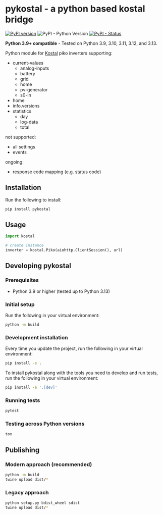 # pykostal - a python based kostal bridge

[![PyPI version](https://badge.fury.io/py/pykostal.svg)](https://pypi.org/project/pykostal/)
![PyPI - Python Version](https://img.shields.io/pypi/pyversions/pykostal.svg)
[![PyPI - Status](https://img.shields.io/pypi/status/pykostal.svg)](https://pypi.org/project/pykostal/)

**Python 3.9+ compatible** - Tested on Python 3.9, 3.10, 3.11, 3.12, and 3.13.

Python module for [Kostal](https://www.kostal-solar-electric.com/) piko inverters supporting:

- current-values
  - analog-inputs
  - battery
  - grid
  - home
  - pv-generator
  - s0-in
- home
- info.versions
- statistics
  - day
  - log-data
  - total

not supported:

- all settings
- events

ongoing:

- response code mapping (e.g. status code)

## Installation

Run the following to install:

```python
pip install pykostal
```

## Usage

```python
import kostal

# create instance
inverter = kostal.Piko(aiohttp.ClientSession(), url)
```

## Developing pykostal

### Prerequisites
- Python 3.9 or higher (tested up to Python 3.13)

### Initial setup
Run the following in your virtual environment:

```bash
python -m build
```

### Development installation
Every time you update the project, run the following in your virtual environment:

```bash
pip install -e .
```

To install pykostal along with the tools you need to develop and run tests, run the following in your virtual environment:

```bash
pip install -e '.[dev]'
```

### Running tests
```bash
pytest
```

### Testing across Python versions
```bash
tox
```

## Publishing

### Modern approach (recommended)
```bash
python -m build
twine upload dist/*
```

### Legacy approach
```bash
python setup.py bdist_wheel sdist
twine upload dist/*
```
